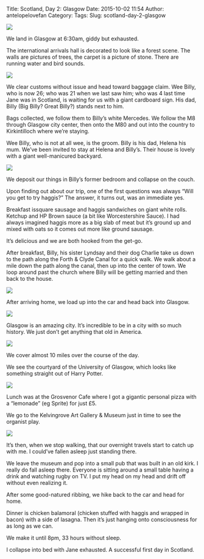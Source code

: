 Title: Scotland, Day 2: Glasgow
Date: 2015-10-02 11:54
Author: antelopelovefan
Category: 
Tags: 
Slug: scotland-day-2-glasgow

<img src="https://cdn-images-1.medium.com/max/800/1*2knBlxMBNuGLqTFXtyfQvw.jpeg"  />

We land in Glasgow at 6:30am, giddy but exhausted.

The international arrivals hall is decorated to look like a forest scene. The walls are pictures of trees, the carpet is a picture of stone. There are running water and bird sounds.

<img src="https://cdn-images-1.medium.com/max/800/1*ZlBa4HQAhQl7ygmWKWEFLA.jpeg"  />

We clear customs without issue and head toward baggage claim. Wee Billy, who is now 26; who was 21 when we last saw him; who was 4 last time Jane was in Scotland, is waiting for us with a giant cardboard sign. His dad, Billy (Big Billy? Great Billy?) stands next to him.

Bags collected, we follow them to Billy’s white Mercedes. We follow the M8 through Glasgow city center, then onto the M80 and out into the country to Kirkintilloch where we’re staying.

Wee Billy, who is not at all wee, is the groom. Billy is his dad, Helena his mum. We’ve been invited to stay at Helena and Billy’s. Their house is lovely with a giant well-manicured backyard.

<img src="https://cdn-images-1.medium.com/max/800/1*BiE1A36zGVoKKZZH8CfdTg.jpeg"  />

We deposit our things in Billy’s former bedroom and collapse on the couch.

Upon finding out about our trip, one of the first questions was always “Will you get to try haggis?” The answer, it turns out, was an immediate yes.

Breakfast issquare sausage and haggis sandwiches on giant white rolls. Ketchup and HP Brown sauce (a bit like Worcestershire Sauce). I had always imagined haggis more as a big slab of meat but it’s ground up and mixed with oats so it comes out more like ground sausage.

It’s delicious and we are both hooked from the get-go.

After breakfast, Billy, his sister Lyndsay and their dog Charlie take us down to the path along the Forth & Clyde Canal for a quick walk. We walk about a mile down the path along the canal, then up into the center of town. We loop around past the church where Billy will be getting married and then back to the house.

<img src="https://cdn-images-1.medium.com/max/800/1*ZixPcQpU65q1lLm-FUQ9hg.jpeg"  />

After arriving home, we load up into the car and head back into Glasgow.

<img src="https://cdn-images-1.medium.com/max/800/1*b6dUmB4Ev8TOZiX3fxgRdQ.jpeg"  />

Glasgow is an amazing city. It’s incredible to be in a city with so much history. We just don’t get anything that old in America.

<img src="https://cdn-images-1.medium.com/max/800/1*z16Tkg9cbBlks9DmstOjPw.jpeg"  />

We cover almost 10 miles over the course of the day.

We see the courtyard of the University of Glasgow, which looks like something straight out of Harry Potter.

<img src="https://cdn-images-1.medium.com/max/800/1*T5_veofOCnGOYNNFQZ0yhg.jpeg"  />

Lunch was at the Grosvenor Cafe where I got a gigantic personal pizza with a “lemonade” (eg Sprite) for just £5.

We go to the Kelvingrove Art Gallery & Museum just in time to see the organist play.

<img src="https://cdn-images-1.medium.com/max/800/1*JztBCBxZ6mwhv45Iiv-1Cw.jpeg"  />

It’s then, when we stop walking, that our overnight travels start to catch up with me. I could’ve fallen asleep just standing there.

We leave the museum and pop into a small pub that was built in an old kirk. I really do fall asleep there. Everyone is sitting around a small table having a drink and watching rugby on TV. I put my head on my head and drift off without even realizing it.

After some good-natured ribbing, we hike back to the car and head for home.

Dinner is chicken balamoral (chicken stuffed with haggis and wrapped in bacon) with a side of lasagna. Then it’s just hanging onto consciousness for as long as we can.

We make it until 8pm, 33 hours without sleep.

I collapse into bed with Jane exhausted. A successful first day in Scotland.

